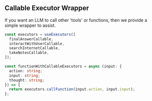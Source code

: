 ## Callable Executor Wrapper

If you want an LLM to call other 'tools' or functions, then we provide a simple wrapper to assist. 

```ts
const executors = useExecutors([
  finalAnswerCallable,
  interactWithUserCallable,
  searchInternetCallable,
  takeNotesCallable,
]);

const functionWithCallableExecutors = async (input: {
  action: string;
  input: string;
  thought: string;
}) => {
  return executors.callFunction(input.action, input.input);
};

```
